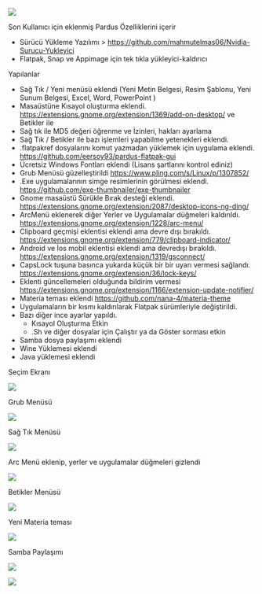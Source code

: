 ![](https://forum.pardus.org.tr/uploads/default/original/2X/a/a45430a672e21f0cb3be202fc6439b4bfd31d6c3.png)



Son Kullanıcı için eklenmiş Pardus Özelliklerini içerir


- Sürücü Yükleme Yazılımı > https://github.com/mahmutelmas06/Nvidia-Surucu-Yukleyici
- Flatpak, Snap ve Appimage için tek tıkla yükleyici-kaldırıcı



Yapılanlar
- Sağ Tık / Yeni menüsü eklendi (Yeni Metin Belgesi, Resim Şablonu, Yeni Sunum Belgesi, Excel, Word, PowerPoint )
- Masaüstüne Kısayol oluşturma eklendi. https://extensions.gnome.org/extension/1369/add-on-desktop/ ve Betikler ile
- Sağ tık ile MD5 değeri öğrenme ve İzinleri, hakları ayarlama
- Sağ Tık / Betikler ile bazı işlemleri yapabilme yetenekleri eklendi.
- .flatpakref dosyalarını komut yazmadan yüklemek için uygulama eklendi. https://github.com/eersoy93/pardus-flatpak-gui
- Ücretsiz Windows Fontları eklendi (Lisans şartlarını kontrol ediniz)
- Grub Menüsü güzelleştirildi https://www.pling.com/s/Linux/p/1307852/
- .Exe uygulamalarının simge resimlerinin görülmesi eklendi. https://github.com/exe-thumbnailer/exe-thumbnailer
- Gnome masaüstü Sürükle Bırak desteği eklendi. https://extensions.gnome.org/extension/2087/desktop-icons-ng-ding/
- ArcMenü eklenerek diğer Yerler ve Uygulamalar düğmeleri kaldırıldı. https://extensions.gnome.org/extension/1228/arc-menu/
- Clipboard geçmişi eklentisi eklendi ama devre dışı bırakıldı. https://extensions.gnome.org/extension/779/clipboard-indicator/
- Android ve İos mobil eklentisi eklendi ama devredışı bırakıldı. https://extensions.gnome.org/extension/1319/gsconnect/
- CapsLock tuşuna basınca yukarda küçük bir bir uyarı vermesi sağlandı. https://extensions.gnome.org/extension/36/lock-keys/
- Eklenti güncellemeleri olduğunda bildirim vermesi https://extensions.gnome.org/extension/1166/extension-update-notifier/ 
- Materia teması eklendi https://github.com/nana-4/materia-theme
- Uygulamaların bir kısmı kaldırılarak Flatpak sürümleriyle değiştirildi.
- Bazı diğer ince ayarlar yapıldı.
   - Kısayol Oluşturma Etkin
   - .Sh ve diğer dosyalar için Çalıştır ya da Göster sorması etkin
- Samba dosya paylaşımı eklendi
- Wine Yüklemesi eklendi
- Java yüklemesi eklendi


Seçim Ekranı

![](https://forum.pardus.org.tr/uploads/default/original/2X/0/08b9b6e9a1cfb05e88bcec284c4a49d927e6fb6e.png)

Grub Menüsü

![](https://forum.pardus.org.tr/uploads/default/optimized/2X/d/d16e01d25fcf440dc61d5a33c907047c1d88581a_2_517x290.png)

Sağ Tık Menüsü

![](https://forum.pardus.org.tr/uploads/default/original/2X/1/1f01083589ceb6ef752743591900a532b958f8fb.png)

Arc Menü eklenip, yerler ve uygulamalar düğmeleri gizlendi

![](https://forum.pardus.org.tr/uploads/default/original/2X/a/a0210923021d13be3bfc15e26ef69db647dba56a.png)

Betikler Menüsü

![](https://forum.pardus.org.tr/uploads/default/optimized/2X/6/62175cd6198c357a5ce3ddce0ad6cbff0c94435d_2_690x401.png)

Yeni Materia teması

![](https://forum.pardus.org.tr/uploads/default/optimized/2X/0/0ee53bedd9ecca5c4a0a7c00e4f53a0bbd3b0757_2_690x451.png)

Samba Paylaşımı

![](https://forum.pardus.org.tr/uploads/default/optimized/2X/d/d8402250ad02412a3d41fcc7cb1fdd0f2d17a9aa_2_467x375.png)

![](https://forum.pardus.org.tr/uploads/default/original/2X/f/f88656e61f244d179c524c6054240c2c6c4a61ee.png)

 
